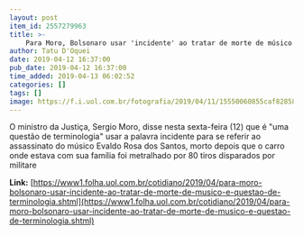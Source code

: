 ```yaml
---
layout: post
item_id: 2557279963
title: >-
    Para Moro, Bolsonaro usar 'incidente' ao tratar de morte de músico é 'questão de terminologia'
author: Tatu D'Oquei
date: 2019-04-12 16:37:00
pub_date: 2019-04-12 16:37:00
time_added: 2019-04-13 06:02:52
categories: []
tags: []
image: https://f.i.uol.com.br/fotografia/2019/04/11/15550060855caf82858d0c9_1555006085_3x2_rt.jpg
---
```


O ministro da Justiça, Sergio Moro, disse nesta sexta-feira (12) que é "uma questão de terminologia" usar a palavra incidente para se referir ao assassinato do músico Evaldo Rosa dos Santos, morto depois que o carro onde estava com sua família foi metralhado por 80 tiros disparados por militare

**Link:** [https://www1.folha.uol.com.br/cotidiano/2019/04/para-moro-bolsonaro-usar-incidente-ao-tratar-de-morte-de-musico-e-questao-de-terminologia.shtml](https://www1.folha.uol.com.br/cotidiano/2019/04/para-moro-bolsonaro-usar-incidente-ao-tratar-de-morte-de-musico-e-questao-de-terminologia.shtml)

